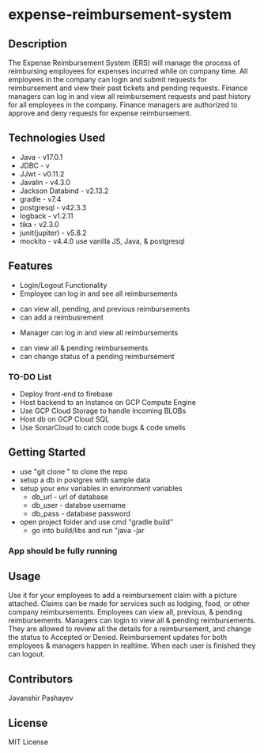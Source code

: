 # expense-reimbursement-system

## Description
The Expense Reimbursement System (ERS) will manage the process of reimbursing employees for expenses incurred while on company time. All employees in the company can login and submit requests for reimbursement and view their past tickets and pending requests. Finance managers can log in and view all reimbursement requests and past history for all employees in the company. Finance managers are authorized to approve and deny requests for expense reimbursement.

## Technologies Used
* Java - v17.0.1
* JDBC - v
* JJwt - v0.11.2
* Javalin - v4.3.0
* Jackson Databind - v2.13.2
* gradle - v7.4
* postgresql - v42.3.3
* logback - v1.2.11
* tika - v2.3.0
* junit(jupiter) - v5.8.2
* mockito - v4.4.0
use vanilla JS, Java, & postgresql

## Features
* Login/Logout Functionality
* Employee can log in and see all reimbursements
 - can view all, pending, and previous reimbursements
 - can add a reimbusrement
* Manager can log in and view all reimbursements
 - can view all & pending reimbursements
 - can change status of a pending reimbursement

### TO-DO List
* Deploy front-end to firebase
* Host backend to an instance on GCP Compute Engine
* Use GCP Cloud Storage to handle incoming BLOBs
* Host db on GCP Cloud SQL
* Use SonarCloud to catch code bugs & code smells

## Getting Started
* use "git clone <repo-link>" to clone the repo
* setup a db in postgres with sample data
* setup your env variables in environment variables
  - db_url - url of database
  - db_user - databse username 
  - db_pass - database password
* open project folder and use cmd "gradle build"
  - go into build/libs and run "java -jar <jar-file>

 ### App should be fully running 
  
 ## Usage
  Use it for your employees to add a reimbursement claim with a picture attached. Claims can be made for services such as lodging, food, or other company reimbursements. Employees can view all, previous, & pending reimbursements. Managers can login to view all & pending reimbursements. They are allowed to review all the details for a reimbursement, and change the status to Accepted or Denied. Reimbursement updates for both employees & managers happen in realtime. When each user is finished they can logout.
  
 ## Contributors
  Javanshir Pashayev
 
 ## License
  MIT License
  

